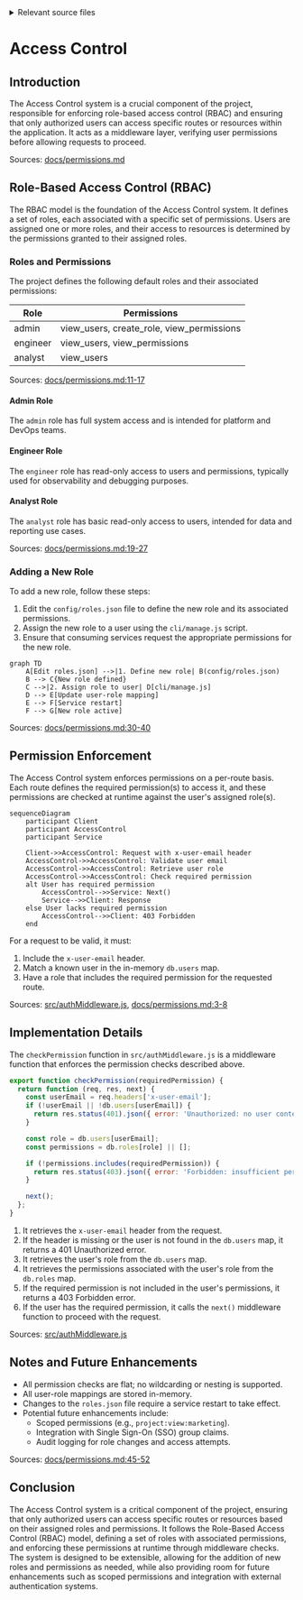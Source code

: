 <details>
<summary>Relevant source files</summary>

The following files were used as context for generating this wiki page:

- [src/authMiddleware.js](https://github.com/aanickode/access-control-service/blob/main/src/authMiddleware.js)
- [docs/permissions.md](https://github.com/aanickode/access-control-service/blob/main/docs/permissions.md)

</details>

# Access Control

## Introduction

The Access Control system is a crucial component of the project, responsible for enforcing role-based access control (RBAC) and ensuring that only authorized users can access specific routes or resources within the application. It acts as a middleware layer, verifying user permissions before allowing requests to proceed.

Sources: [docs/permissions.md](https://github.com/aanickode/access-control-service/blob/main/docs/permissions.md)

## Role-Based Access Control (RBAC)

The RBAC model is the foundation of the Access Control system. It defines a set of roles, each associated with a specific set of permissions. Users are assigned one or more roles, and their access to resources is determined by the permissions granted to their assigned roles.

### Roles and Permissions

The project defines the following default roles and their associated permissions:

| Role     | Permissions                                  |
|----------|-----------------------------------------------|
| admin    | view_users, create_role, view_permissions    |
| engineer | view_users, view_permissions                 |
| analyst  | view_users                                   |

Sources: [docs/permissions.md:11-17](https://github.com/aanickode/access-control-service/blob/main/docs/permissions.md#L11-L17)

#### Admin Role

The `admin` role has full system access and is intended for platform and DevOps teams.

#### Engineer Role

The `engineer` role has read-only access to users and permissions, typically used for observability and debugging purposes.

#### Analyst Role

The `analyst` role has basic read-only access to users, intended for data and reporting use cases.

Sources: [docs/permissions.md:19-27](https://github.com/aanickode/access-control-service/blob/main/docs/permissions.md#L19-L27)

### Adding a New Role

To add a new role, follow these steps:

1. Edit the `config/roles.json` file to define the new role and its associated permissions.
2. Assign the new role to a user using the `cli/manage.js` script.
3. Ensure that consuming services request the appropriate permissions for the new role.

```mermaid
graph TD
    A[Edit roles.json] -->|1. Define new role| B(config/roles.json)
    B --> C{New role defined}
    C -->|2. Assign role to user| D[cli/manage.js]
    D --> E[Update user-role mapping]
    E --> F[Service restart]
    F --> G[New role active]
```

Sources: [docs/permissions.md:30-40](https://github.com/aanickode/access-control-service/blob/main/docs/permissions.md#L30-L40)

## Permission Enforcement

The Access Control system enforces permissions on a per-route basis. Each route defines the required permission(s) to access it, and these permissions are checked at runtime against the user's assigned role(s).

```mermaid
sequenceDiagram
    participant Client
    participant AccessControl
    participant Service

    Client->>AccessControl: Request with x-user-email header
    AccessControl->>AccessControl: Validate user email
    AccessControl->>AccessControl: Retrieve user role
    AccessControl->>AccessControl: Check required permission
    alt User has required permission
        AccessControl-->>Service: Next()
        Service-->>Client: Response
    else User lacks required permission
        AccessControl-->>Client: 403 Forbidden
    end
```

For a request to be valid, it must:

1. Include the `x-user-email` header.
2. Match a known user in the in-memory `db.users` map.
3. Have a role that includes the required permission for the requested route.

Sources: [src/authMiddleware.js](https://github.com/aanickode/access-control-service/blob/main/src/authMiddleware.js), [docs/permissions.md:3-8](https://github.com/aanickode/access-control-service/blob/main/docs/permissions.md#L3-L8)

## Implementation Details

The `checkPermission` function in `src/authMiddleware.js` is a middleware function that enforces the permission checks described above.

```javascript
export function checkPermission(requiredPermission) {
  return function (req, res, next) {
    const userEmail = req.headers['x-user-email'];
    if (!userEmail || !db.users[userEmail]) {
      return res.status(401).json({ error: 'Unauthorized: no user context' });
    }

    const role = db.users[userEmail];
    const permissions = db.roles[role] || [];

    if (!permissions.includes(requiredPermission)) {
      return res.status(403).json({ error: 'Forbidden: insufficient permissions' });
    }

    next();
  };
}
```

1. It retrieves the `x-user-email` header from the request.
2. If the header is missing or the user is not found in the `db.users` map, it returns a 401 Unauthorized error.
3. It retrieves the user's role from the `db.users` map.
4. It retrieves the permissions associated with the user's role from the `db.roles` map.
5. If the required permission is not included in the user's permissions, it returns a 403 Forbidden error.
6. If the user has the required permission, it calls the `next()` middleware function to proceed with the request.

Sources: [src/authMiddleware.js](https://github.com/aanickode/access-control-service/blob/main/src/authMiddleware.js)

## Notes and Future Enhancements

- All permission checks are flat; no wildcarding or nesting is supported.
- All user-role mappings are stored in-memory.
- Changes to the `roles.json` file require a service restart to take effect.
- Potential future enhancements include:
  - Scoped permissions (e.g., `project:view:marketing`).
  - Integration with Single Sign-On (SSO) group claims.
  - Audit logging for role changes and access attempts.

Sources: [docs/permissions.md:45-52](https://github.com/aanickode/access-control-service/blob/main/docs/permissions.md#L45-L52)

## Conclusion

The Access Control system is a critical component of the project, ensuring that only authorized users can access specific routes or resources based on their assigned roles and permissions. It follows the Role-Based Access Control (RBAC) model, defining a set of roles with associated permissions, and enforcing these permissions at runtime through middleware checks. The system is designed to be extensible, allowing for the addition of new roles and permissions as needed, while also providing room for future enhancements such as scoped permissions and integration with external authentication systems.